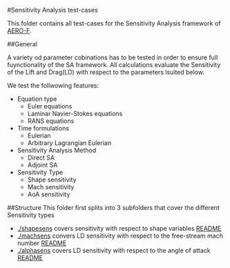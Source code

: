 #Sensitivity Analysis test-cases

This folder contains all test-cases for the Sensitivity Analysis framework of [AERO-F](http://frg.bitbucket.org/aero-f/index.html).


##General

A variety od parameter cobinations has to be tested in order to ensure full fuynctionality of the SA framework.
All calculations evaluate the Sensitivity of the Lift and Drag(LD) with respect to the parameters lsuited below.

We test the follwowing features:

- Equation type
   - Euler equations
   - Laminar Navier-Stokes equations
   - RANS equations
- Time formulations
  - Eulerian
  - Arbitrary Lagrangian Eulerian
- Sensitivity Analysis Method
  - Direct SA
  - Adjoint SA
- Sensitivity Type
  - Shape sensitivity
  - Mach sensitivity
  - AoA sensitivity

##Structure
This folder first splits into 3 subfolders that cover the different Sensitivity types
- [./shapesens](shapesens) covers sensitivity with respect to shape variables [README](./shapesens/README.md)
- [./machsens](machsens) convers LD sensitivity with respect to the free-stream mach number [README](./machsens/README.md)
- [./alphasens](alphasens) covers LD sensitivity with respect to the angle of attack [README](./alphasens/README.md)
